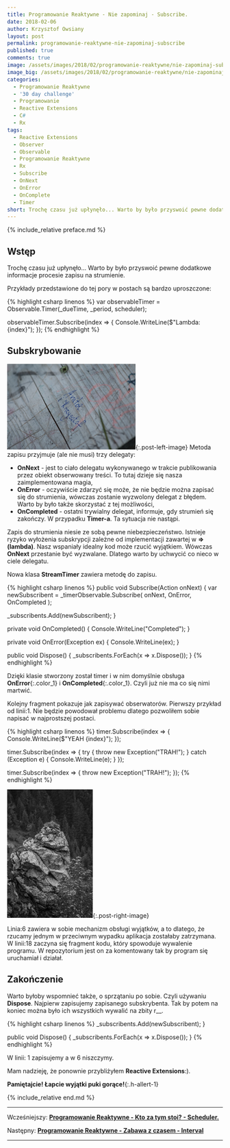 ```yaml
---
title: Programowanie Reaktywne - Nie zapominaj - Subscribe.
date: 2018-02-06
author: Krzysztof Owsiany
layout: post
permalink: programowanie-reaktywne-nie-zapominaj-subscribe
published: true
comments: true        
image: /assets/images/2018/02/programowanie-reaktywne/nie-zapominaj-subscribe/post.jpg
image_big: /assets/images/2018/02/programowanie-reaktywne/nie-zapominaj-subscribe/post-big.jpg
categories:
  - Programowanie Reaktywne
  - '30 day challenge'
  - Programowanie
  - Reactive Extensions
  - C#
  - Rx
tags:
  - Reactive Extensions
  - Observer
  - Observable
  - Programowanie Reaktywne
  - Rx
  - Subscribe
  - OnNext
  - OnError
  - OnComplete
  - Timer
short: Trochę czasu już upłynęło... Warto by było przyswoić pewne dodatkowe informacje procesie zapisu na strumienie. Przykłady przedstawione do tej pory w postach są bardzo uproszczone. var observableTimer = Observable.Timer(_dueTime, _period, scheduler);
---
```

{% include_relative preface.md %}

## Wstęp
Trochę czasu już upłynęło... Warto by było przyswoić pewne dodatkowe informacje procesie zapisu na strumienie.

Przykłady przedstawione do tej pory w postach są bardzo uproszczone:

{% highlight csharp linenos %}
var observableTimer = Observable.Timer(_dueTime, _period, scheduler);

observableTimer.Subscribe(index =>
{
    Console.WriteLine($"Lambda: {index}");
});
{% endhighlight %}

## Subskrybowanie
[![Reactive Extensions - Subscribe][post]][post-big]{:.post-left-image}
Metoda zapisu przyjmuje (ale nie musi) trzy delegaty:
* **OnNext** - jest to ciało delegatu wykonywanego w trakcie publikowania przez obiekt obserwowany treści. To tutaj dzieje się nasza zaimplementowana magia,
* **OnError** - oczywiście zdarzyć się może, że nie będzie można zapisać się do strumienia, wówczas zostanie wyzwolony delegat z błędem. Warto by było także skorzystać z tej możliwości,
* **OnCompleted** - ostatni trywialny delegat, informuje, gdy strumień się zakończy. W przypadku **Timer-a**. Ta sytuacja nie nastąpi.

Zapis do strumienia niesie ze sobą pewne niebezpieczeństwo. Istnieje ryzyko wyłożenia subskrypcji zależne od implementacji zawartej w **=>(lambda)**. 
Nasz wspaniały idealny kod może rzucić wyjątkiem. Wówczas **OnNext** przestanie być wyzwalane. Dlatego warto by uchwycić co nieco w ciele delegatu.

Nowa klasa **StreamTimer** zawiera metodę do zapisu.

{% highlight csharp linenos %}
public void Subscribe(Action<long> onNext)
{
  var newSubscribent = _timerObservable.Subscribe(
    onNext,
    OnError,
    OnCompleted
    );

  _subscribents.Add(newSubscribent);
}

private void OnCompleted()
{
  Console.WriteLine("Completed");
}

private void OnError(Exception ex)
{
  Console.WriteLine(ex);
}

public void Dispose()
{
  _subscribents.ForEach(x => x.Dispose());
}
{% endhighlight %}

Dzięki klasie stworzony został timer i w nim domyślnie obsługa **OnError**{:.color_1} i **OnCompleted**{:.color_1}.
Czyli już nie ma co się nimi martwić.

Kolejny fragment pokazuje jak zapisywać obserwatorów.
Pierwszy przykład od linii:1. Nie będzie powodował problemu dlatego pozwoliłem sobie napisać w najprostszej postaci.

{% highlight csharp linenos %}
timer.Subscribe(index =>
{
  Console.WriteLine($"YEAH {index}");
});

timer.Subscribe(index =>
{
  try
  {
    throw new Exception("TRAH!");
  }
  catch (Exception e)
  {
    Console.WriteLine(e);
  }
});

timer.Subscribe(index =>
{
  throw new Exception("TRAH!");
});
{% endhighlight %}

[![Reactive Extensions - Subscribe][image1]][image1-big]{:.post-right-image}

Linia:6 zawiera w sobie mechanizm obsługi wyjątków, a to dlatego, że rzucamy jednym w przeciwnym wypadku aplikacja zostałaby zatrzymana.
W linii:18 zaczyna się fragment kodu, który spowoduje wywalenie programu. W repozytorium jest on za komentowany tak by program się uruchamiał i działał.

## Zakończenie
Warto byłoby wspomnieć także, o sprzątaniu po sobie. Czyli używaniu **Dispose**. Najpierw zapisujemy zapisanego subskrybenta. Tak by potem na koniec można było ich wszystkich wywalić na zbity r__.

{% highlight csharp linenos %}
  _subscribents.Add(newSubscribent);
}

public void Dispose()
{
  _subscribents.ForEach(x => x.Dispose());
}
{% endhighlight %}

W linii: 1 zapisujemy a w 6 niszczymy.

Mam nadzieję, że ponownie przybliżyłem **Reactive Extensions**:).

**Pamiętajcie! Łapcie wyjątki puki gorące!**{:.h-allert-1}

{% include_relative end.md %}

------
Wcześniejszy: **[Programowanie Reaktywne - Kto za tym stoi? - Scheduler.][previous]**

Następny: **[Programowanie Reaktywne - Zabawa z czasem - Interval][next]**

------

[previous]: {{site.url}}/programowanie-reaktywne-kto-za-tym-stoi-scheduler
[next]: {{site.url}}/programowanie-reaktywne-zabawa-z-czasem-interval

[post]: /assets/images/2018/02/programowanie-reaktywne/nie-zapominaj-subscribe/post.jpg
[post-big]: /assets/images/2018/02/programowanie-reaktywne/nie-zapominaj-subscribe/post-big.jpg

[image1]: /assets/images/2018/02/programowanie-reaktywne/nie-zapominaj-subscribe/image1.jpg
[image1-big]: /assets/images/2018/02/programowanie-reaktywne/nie-zapominaj-subscribe/image1-big.jpg

[linq]: https://msdn.microsoft.com/en-us/library/bb308959.aspx
[ms]: http://microsoft.com
[Reactive Extensions]: https://msdn.microsoft.com/en-us/library/hh242985(v=vs.103).aspx